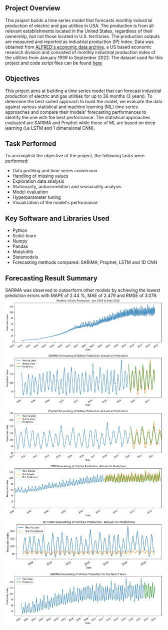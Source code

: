 ## Project Overview
This project builds a time series model that forecasts monthly industrial production of electric and gas utilities in USA. The production is from all relevant establishments located in the United States, regardless of their ownership, but not those located in U.S. territories. The production outputs are measured and reported as industrial production (IP) index. Data was obtained from [ALFRED's economic data archive](https://fred.stlouisfed.org/series/IPG2211A2N), a US based economic research division and consisted of monthly industrial production index of the utilities from January 1939 to September 2022. The dataset used for this project and code script files can be found [here](https://github.com/Popseli/Forecasting-Industrial-Production-of-Electric-and-Gas-Utilities)
## Objectives
This project aims at building a time series model that can forecast industrial production of electric and gas utilities for up to 36 months (3 years). To determine the best suited approach to build the model, we evaluate the data against various statistical and machine learning (ML) time series approaches and compare their models' forecasting performances to identify the one with the best performance. The statistical approaches evaluated are SARIMA and Prophet while those of ML are based on deep learning (i.e LSTM and 1 dimensional CNN).
## Task Performed
To accomplish the objective of the project, the following tasks were performed:
- Data profiling and time series conversion
- Handling of missing values
- Exploration data analysis
- Stationarity, autocorrelation and seasonality analysis
- Model evaluation
- Hyperparameter tuning
- Visualization of the model's performance
## Key Software and Libraries Used
* Python
* Scikit-learn
* Numpy
* Pandas
* Matplotlib
* Statsmodels
* Forecasting methods compared: SARIMA, Prophet, LSTM and 1D CNN
## Forecasting Result Summary
SARIMA was observed to outperform other models by achieving the lowest prediction errors with MAPE of 2.44 %, MAE of 2.479 and RMSE of 3.079.
![Original data presentation](Images/Production%20Output%201939%20-%202022.png)
![Visual of SARIMA forecasting performance](Images/SARIMA%20performance.png)
![Visual of Prophet forecasting performance](Images/Prophet%20performance.png)
![Visual of LSTM forecasting performance](Images/LSTM%20performance.png)
![Visual of 1D CNN forecasting performance](Images/1D%20CNN%20performance.png)
![SARIMA forecasting of 3 year production of utilities](Images/SARIMA%203%20year%20prediction.png)

